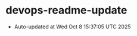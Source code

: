 # devops-readme-update
<!--START_SECTION:activity-->
- Auto-updated at Wed Oct  8 15:37:05 UTC 2025
<!--END_SECTION:activity-->
